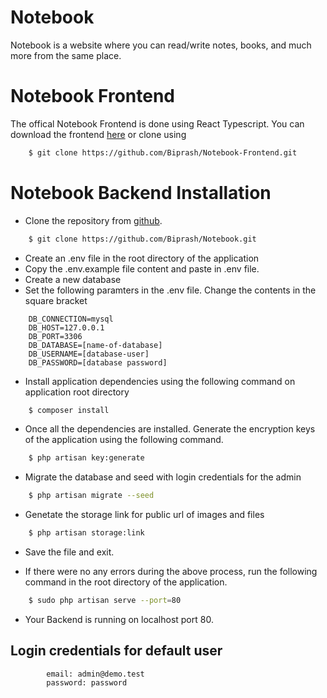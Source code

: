 # Notebook

Notebook is a website where you can read/write notes, books, and much more from the same place.

# Notebook Frontend

The offical Notebook Frontend is done using React Typescript. You can download the frontend [here](https://github.com/Biprash/Notebook-Frontend) or clone using

```sh
	$ git clone https://github.com/Biprash/Notebook-Frontend.git
```

# Notebook Backend Installation

-   Clone the repository from [github](https://github.com/Biprash/Notebook).

```sh
	$ git clone https://github.com/Biprash/Notebook.git
```

-   Create an .env file in the root directory of the application
-   Copy the .env.example file content and paste in .env file.
-   Create a new database
-   Set the following paramters in the .env file. Change the contents in the square bracket

```
	DB_CONNECTION=mysql
	DB_HOST=127.0.0.1
	DB_PORT=3306
	DB_DATABASE=[name-of-database]
	DB_USERNAME=[database-user]
	DB_PASSWORD=[database password]
```

-   Install application dependencies using the following command on application root directory

```sh
	$ composer install
```

-   Once all the dependencies are installed. Generate the encryption keys of the application using the following command.

```sh
	$ php artisan key:generate
```

-   Migrate the database and seed with login credentials for the admin

```sh
	$ php artisan migrate --seed
```

-   Genetate the storage link for public url of images and files

```sh
	$ php artisan storage:link
```

-   Save the file and exit.

-   If there were no any errors during the above process, run the following command in the root directory of the application.

```sh
	$ sudo php artisan serve --port=80
```

-   Your Backend is running on localhost port 80.

## Login credentials for default user

```
		email: admin@demo.test
		password: password
```
